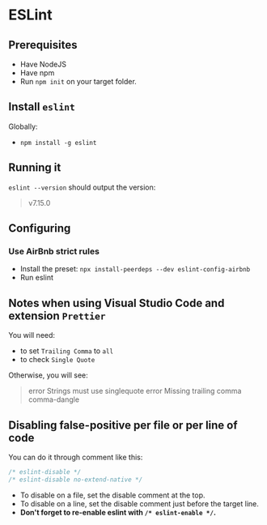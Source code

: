# ESLint

## Prerequisites

- Have NodeJS
- Have npm
- Run `npm init` on your target folder.

## Install `eslint`

Globally:

- `npm install -g eslint`

## Running it

`eslint --version` should output the version:

> v7.15.0

## Configuring

### Use AirBnb strict rules

- Install the preset: `npx install-peerdeps --dev eslint-config-airbnb`
- Run eslint

## Notes when using Visual Studio Code and extension `Prettier`

You will need:

- to set `Trailing Comma` to `all`
- to check `Single Quote`

Otherwise, you will see:

> error Strings must use singlequote
> error Missing trailing comma comma-dangle

## Disabling false-positive per file or per line of code

You can do it through comment like this:

```js
/* eslint-disable */
/* eslint-disable no-extend-native */
```

- To disable on a file, set the disable comment at the top.
- To disable on a line, set the disable comment just before the target line.
- **Don't forget to re-enable eslint with `/* eslint-enable */`.**
